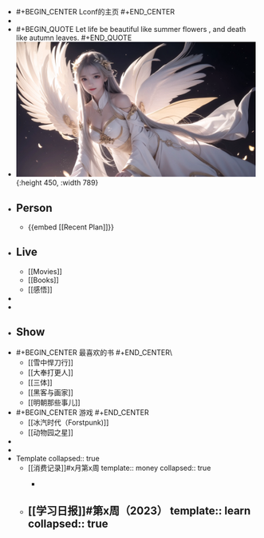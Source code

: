 - #+BEGIN_CENTER
  Lconf的主页
  #+END_CENTER
-
- #+BEGIN_QUOTE
  Let life be beautiful like summer flowers , and death like autumn leaves.
  #+END_QUOTE
- ![whitegirl.png](../assets/whitegirl.png){:height 450, :width 789}
- ## Person
	- {{embed [[Recent Plan]]}}
- ## Live
	- [[Movies]]
	- [[Books]]
	- [[感悟]]
-
-
- ## Show
- #+BEGIN_CENTER
  最喜欢的书
  #+END_CENTER\
	- [[雪中悍刀行]]
	- [[大奉打更人]]
	- [[三体]]
	- [[黑客与画家]]
	- [[明朝那些事儿]]
- #+BEGIN_CENTER
  游戏
  #+END_CENTER
	- [[冰汽时代（Forstpunk)]]
	- [[动物园之星]]
-
-
- Template
  collapsed:: true
	- [[消费记录]]#x月第x周
	  template:: money
	  collapsed:: true
		- ```calc
		  
		  ```
	- [[学习日报]]#第x周（2023）
	  template:: learn
	  collapsed:: true
		-